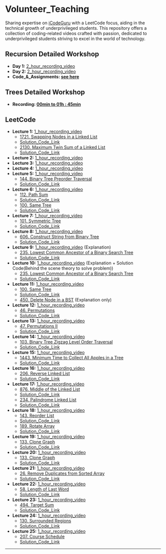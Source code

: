 # Volunteer_Teaching

Sharing expertise on [iCodeGuru](https://icodeguru.weebly.com/) with a LeetCode focus, aiding in the technical growth of underprivileged students. This repository offers a collection of coding-related videos crafted with passion, dedicated to underprivileged students striving to excel in the world of technology.

## Recursion Detailed Workshop
- **Day 1:** [2_hour_recording_video](https://www.facebook.com/iCodeguru/videos/beyond-basics-mastering-advanced-recursion-backtracking-techniques-workshop-2252/921638522962563/)
- **Day 2:** [2_hour_recording_video](https://www.facebook.com/iCodeguru/videos/387935694027781/)
- **Code_&_Assignments: [see here](https://github.com/Ahmadjajja/Recursion-nd-Backtracking)**

## Trees Detailed Workshop
- **Recording: [00min to 01h : 45min](https://youtu.be/SWskPj7KW7k?si=ijrShp2vlsk6AYKm)**

## LeetCode
- **Lecture 1:** [1_hour_recording_video](https://www.facebook.com/iCodeguru/videos/6pm-interview-preparation-week-43-day-2/7343373169016752/)
    * [1721. Swapping Nodes in a Linked List](https://leetcode.com/problems/swapping-nodes-in-a-linked-list/description/)
    * [Solution_Code_Link](https://github.com/Ahmadjajja/JAVA_DSA/tree/main/DailyLeetcoding/528-swapping-nodes-in-a-linked-list)
    * [2130. Maximum Twin Sum of a Linked List](https://leetcode.com/problems/maximum-twin-sum-of-a-linked-list/description/)
    * [Solution_Code_Link](https://github.com/Ahmadjajja/JAVA_DSA/tree/main/DailyLeetcoding/2236-maximum-twin-sum-of-a-linked-list)
- **Lecture 2:** [1_hour_recording_video](https://fb.watch/qC1TxH05LO/)
- **Lecture 3:** [1_hour_recording_video](https://www.facebook.com/iCodeguru/videos/10pm-leetcode-session/371562689101036/)
- **Lecture 4:** [1_hour_recording_video](https://fb.watch/qEvnVBypyD/)
- **Lecture 5:** [1_hour_recording_video](https://www.facebook.com/iCodeguru/videos/3872322873038701/)
    * [144. Binary Tree Preorder Traversal](https://leetcode.com/problems/binary-tree-preorder-traversal)
    * [Solution_Code_Link](https://github.com/Ahmadjajja/JAVA_DSA/tree/main/DailyLeetcoding/144-binary-tree-preorder-traversal)
- **Lecture 6:** [1_hour_recording_video](https://www.facebook.com/iCodeguru/videos/719729983647374/)
    * [112. Path Sum](https://leetcode.com/problems/path-sum/)
    * [Solution_Code_Link](https://github.com/Ahmadjajja/JAVA_DSA/tree/main/DailyLeetcoding/112-path-sum)
    * [100. Same Tree](https://leetcode.com/problems/same-tree/description/)
    * [Solution_Code_Link](https://github.com/Ahmadjajja/JAVA_DSA/tree/main/DailyLeetcoding/100-same-tree)
- **Lecture 7:** [1_hour_recording_video](https://www.facebook.com/iCodeguru/videos/712214374146057/)
    * [101. Symmetric Tree](https://leetcode.com/problems/symmetric-tree/)
    * [Solution_Code_Link](https://github.com/Ahmadjajja/JAVA_DSA/tree/main/DailyLeetcoding/101-symmetric-tree)
- **Lecture 8:** [1_hour_recording_video](https://www.facebook.com/iCodeguru/videos/387700677420170/)
    * [606. Construct String from Binary Tree](https://leetcode.com/problems/construct-string-from-binary-tree/description/)
    * [Solution_Code_Link](https://github.com/Ahmadjajja/JAVA_DSA/tree/main/DailyLeetcoding/606-construct-string-from-binary-tree)
- **Lecture 9:** [1_hour_recording_video](https://www.facebook.com/iCodeguru/videos/370090039262299/) (Explanation)
    * [235. Lowest Common Ancestor of a Binary Search Tree](https://leetcode.com/problems/lowest-common-ancestor-of-a-binary-search-tree/)
    * [Solution_Code_Link](https://github.com/Ahmadjajja/JAVA_DSA/tree/main/DailyLeetcoding/235-lowest-common-ancestor-of-a-binary-search-tree)
- **Lecture 10:** [1_hour_recording_video](https://www.facebook.com/iCodeguru/videos/873499627881025/) (Explanation + Solution Code(Behind the scene theory to solve problem))
    * [235. Lowest Common Ancestor of a Binary Search Tree](https://leetcode.com/problems/lowest-common-ancestor-of-a-binary-search-tree/)
    * [Solution_Code_Link](https://github.com/Ahmadjajja/JAVA_DSA/tree/main/DailyLeetcoding/235-lowest-common-ancestor-of-a-binary-search-tree)
- **Lecture 11:** [1_hour_recording_video](https://www.facebook.com/iCodeguru/videos/6am-leetcode-practice/1153734625984185/) 
    * [100. Same Tree](https://leetcode.com/problems/same-tree/description/)
    * [Solution_Code_Link](https://github.com/Ahmadjajja/JAVA_DSA/tree/main/DailyLeetcoding/100-same-tree)
    * [450. Delete Node in a BST](https://leetcode.com/problems/delete-node-in-a-bst/description/) (Explanation only)
- **Lecture 12:** [1_hour_recording_video](https://www.facebook.com/iCodeguru/videos/6am-leetcode-practice/1363212591060421) 
    * [46. Permutations](https://leetcode.com/problems/permutations/)
    * [Solution_Code_Link](https://github.com/Ahmadjajja/JAVA_DSA/tree/main/DailyLeetcoding/46-permutations)
- **Lecture 13:** [1_hour_recording_video](https://www.facebook.com/iCodeguru/videos/925067445755196/) 
    * [47. Permutations II](https://leetcode.com/problems/permutations-ii/description/)
    * [Solution_Code_Link](https://github.com/Ahmadjajja/JAVA_DSA/tree/main/DailyLeetcoding/47-permutations-ii)     
- **Lecture 14:** [1_hour_recording_video](https://www.facebook.com/iCodeguru/videos/1657024461495930/) 
    * [103. Binary Tree Zigzag Level Order Traversal](https://leetcode.com/problems/binary-tree-zigzag-level-order-traversal/)
    * [Solution_Code_Link](https://github.com/Ahmadjajja/JAVA_DSA/tree/main/DailyLeetcoding/103-binary-tree-zigzag-level-order-traversal)     
- **Lecture 15:** [1_hour_recording_video](https://www.facebook.com/iCodeguru/videos/697979762293815/) 
    * [1443. Minimum Time to Collect All Apples in a Tree](https://leetcode.com/problems/minimum-time-to-collect-all-apples-in-a-tree/)
    * [Solution_Code_Link](https://github.com/Ahmadjajja/JAVA_DSA/tree/main/DailyLeetcoding/1554-minimum-time-to-collect-all-apples-in-a-tree)     
- **Lecture 16:** [1_hour_recording_video](https://www.facebook.com/iCodeguru/videos/975161424173751/) 
    * [206. Reverse Linked List](https://leetcode.com/problems/reverse-linked-list/description/)
    * [Solution_Code_Link](https://github.com/Ahmadjajja/JAVA_DSA/tree/main/DailyLeetcoding/206-reverse-linked-list)     
- **Lecture 17:** [1_hour_recording_video](https://www.facebook.com/iCodeguru/videos/975161424173751/) 
    * [876. Middle of the Linked List](https://leetcode.com/problems/middle-of-the-linked-list/description/)
    * [Solution_Code_Link](https://github.com/Ahmadjajja/JAVA_DSA/tree/main/DailyLeetcoding/908-middle-of-the-linked-list)     
    * [234. Palindrome Linked List](https://leetcode.com/problems/palindrome-linked-list/description/)
    * [Solution_Code_Link](https://github.com/Ahmadjajja/JAVA_DSA/tree/main/DailyLeetcoding/234-palindrome-linked-list)     
- **Lecture 18:** [1_hour_recording_video](https://www.facebook.com/iCodeguru/videos/390910777062984/) 
    * [143. Reorder List](https://leetcode.com/problems/reorder-list/)
    * [Solution_Code_Link](https://github.com/Ahmadjajja/JAVA_DSA/tree/main/DailyLeetcoding/143-reorder-list)     
    * [189. Rotate Array](https://github.com/Ahmadjajja/JAVA_DSA/tree/main/DailyLeetcoding/189-rotate-array)
    * [Solution_Code_Link](https://github.com/Ahmadjajja/JAVA_DSA/tree/main/DailyLeetcoding/189-rotate-array)
- **Lecture 19:** [1_hour_recording_video](https://www.facebook.com/iCodeguru/videos/1457671095138988) 
    * [133. Clone Graph](https://leetcode.com/problems/clone-graph/description/)
    * [Solution_Code_Link](https://github.com/Ahmadjajja/JAVA_DSA/tree/main/DailyLeetcoding/133-clone-graph)
- **Lecture 20:** [1_hour_recording_video](https://www.facebook.com/iCodeguru/videos/1696246671183375) 
    * [133. Clone Graph](https://leetcode.com/problems/clone-graph/description/)
    * [Solution_Code_Link](https://github.com/Ahmadjajja/JAVA_DSA/tree/main/DailyLeetcoding/133-clone-graph) 
- **Lecture 21:** [1_hour_recording_video](https://www.facebook.com/iCodeguru/videos/25921974950727162) 
    * [26. Remove Duplicates from Sorted Array](https://leetcode.com/problems/remove-duplicates-from-sorted-array/description/)
    * [Solution_Code_Link](https://github.com/Ahmadjajja/JAVA_DSA/tree/main/DailyLeetcoding/26-remove-duplicates-from-sorted-array) 
- **Lecture 22:** [1_hour_recording_video](https://www.facebook.com/iCodeguru/videos/425677110052610) 
    * [58. Length of Last Word](https://leetcode.com/problems/length-of-last-word/)
    * [Solution_Code_Link](https://github.com/Ahmadjajja/JAVA_DSA/tree/main/DailyLeetcoding/58-length-of-last-word) 
- **Lecture 23:** [1_hour_recording_video](https://www.facebook.com/iCodeguru/videos/1574918400028534) 
    * [494. Target Sum](https://leetcode.com/problems/target-sum/description/)
    * [Solution_Code_Link](https://github.com/Ahmadjajja/JAVA_DSA/tree/main/DailyLeetcoding/494-target-sum) 
- **Lecture 24:** [1_hour_recording_video](https://www.facebook.com/iCodeguru/videos/450756327607683) 
    * [130. Surrounded Regions](https://leetcode.com/problems/surrounded-regions/description/)
    * [Solution_Code_Link](https://leetcode.com/problems/surrounded-regions/description/) 
- **Lecture 25:** [1_hour_recording_video](https://www.facebook.com/iCodeguru/videos/1128965611705583) 
    * [207. Course Schedule](https://leetcode.com/problems/course-schedule/description/)
    * [Solution_Code_Link](https://leetcode.com/problems/course-schedule/description/) 

<hr/>
